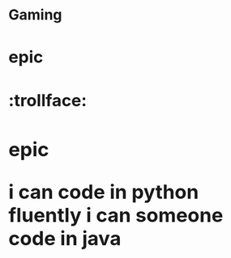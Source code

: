 <h1>Gaming <h1\>
<h3>epic<h3\>
<h4> :trollface: <h4\>
  
  <h3> epic <h3\>

i can code in python fluently
i can someone code in java
